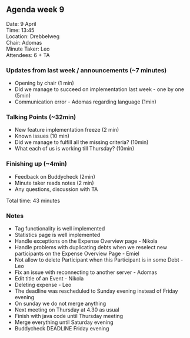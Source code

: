 ## Agenda week 9

Date: 9 April \
Time: 13:45 \
Location: Drebbelweg \
Chair: Adomas \
Minute Taker: Leo \
Attendees:  6 + TA

### Updates from last week / announcements (~7 minutes)
- Opening by chair (1 min)
- Did we manage to succeed on implementation last week - one by one (5min)
- Communication error - Adomas regarding language (1min)


### Talking Points (~32min)
- New feature implementation freeze (2 min)
- Known issues (10 min)
- Did we manage to fulfill all the missing criteria? (10min)
- What each of us is working till Thursday? (10min)

### Finishing up (~4min)
- Feedback on Buddycheck (2min)
- Minute taker reads notes (2 min)
- Any questions, discussion with TA

Total time: 43 minutes


### Notes
- Tag functionality is well implemented
- Statistics page is well implemented
- Handle exceptions on the Expense Overview page - Nikola
- Handle problems with duplicating debts when we reselect new participants on the Expense Overview Page - Emiel
- Not allow to delete Participant when this Participant is in some Debt - Leo
- Fix an issue with reconnecting to another server - Adomas
- Edit title of an Event - Nikola
- Deleting expense - Leo
- The deadline was rescheduled to Sunday evening instead of Friday evening
- On sunday we do not merge anything
- Next meeting on Thursday at 4.30 as usual
- Finish with java code until Thursday meeting
- Merge everything until Saturday evening
- Buddycheck DEADLINE Friday evening 

